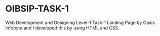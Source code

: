 # OIBSIP-TASK-1
Web Development and Designing Level-1 Task-1 Landing Page by Oasis Infobyte and I developed this by using HTML and CSS.
